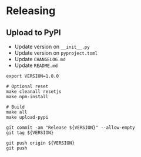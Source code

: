 # Releasing

## Upload to PyPI

- Update version on `__init__.py`
- Update version on `pyproject.toml`
- Update `CHANGELOG.md`
- Update `README.md`

```shell
export VERSION=1.0.0

# Optional reset
make cleanall resetjs
make npm-install

# Build
make all
make upload-pypi

git commit -am "Release ${VERSION}" --allow-empty
git tag ${VERSION}

git push origin ${VERSION}
git push
```

